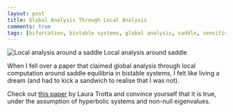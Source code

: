 ```yaml
---
layout: post
title: Global Analysis Through Local Analysis
comments: true
tags: [bifurcation, bistable systems, global analysis, saddle, sensitivity, dynamic theory]
---
```


![Local analysis
around a saddle ](https://s3-eu-west-1.amazonaws.com/wopcontent/uploads/2012/11/img_6131.jpg) Local analysis around saddle

When I fell over a paper that claimed global analysis through local
computation around saddle equilibria in bistable systems, I felt like living a
dream (and had to kick a sandwich to realise that I was not). 

Check out [this paper](http://www.plosone.org/article/info%3Adoi%2F10.1371%2Fjournal.pone.0033110
"PlosONE Global analysis through local computation" ) by Laura Trotta and convince yourself that it is true, under the assumption of hyperbolic systems and non-null eigenvalues.
